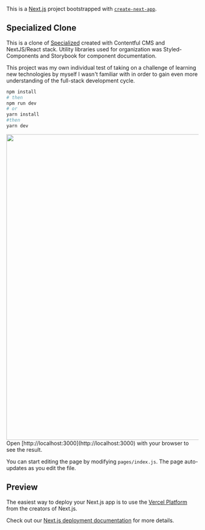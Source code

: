 This is a [Next.js](https://nextjs.org/) project bootstrapped with [`create-next-app`](https://github.com/vercel/next.js/tree/canary/packages/create-next-app).

## Specialized Clone
This is a clone of [Specialized](https://www.specialized.com/us/en) created with Contentful CMS and NextJS/React stack. Utility libraries used for organization was Styled-Components and Storybook for component documentation.

This project was my own individual test of taking on a challenge of learning new technologies by myself I wasn't familiar with in order to gain even more understanding of the full-stack development cycle.

```zsh
npm install
# then
npm run dev
# or
yarn install
#then
yarn dev
```
<img src='/src/assets/images/specialized_ming.png' width='800' height='auto'>
Open [http://localhost:3000](http://localhost:3000) with your browser to see the result.

You can start editing the page by modifying `pages/index.js`. The page auto-updates as you edit the file.

## Preview

The easiest way to deploy your Next.js app is to use the [Vercel Platform](https://vercel.com/new?utm_medium=default-template&filter=next.js&utm_source=create-next-app&utm_campaign=create-next-app-readme) from the creators of Next.js.

Check out our [Next.js deployment documentation](https://nextjs.org/docs/deployment) for more details.

